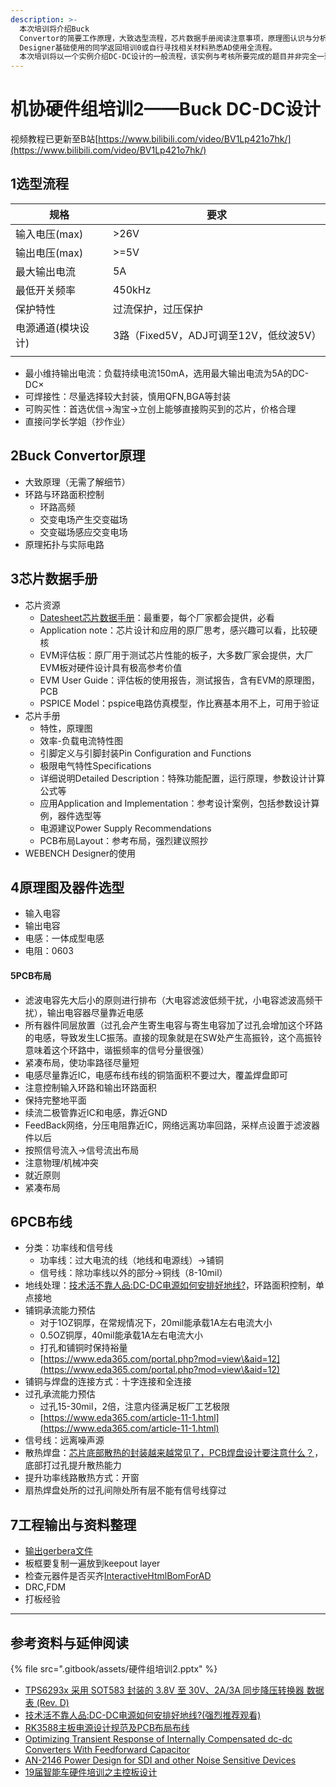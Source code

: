 ```yaml
---
description: >-
  本次培训将介绍Buck
  Convertor的简要工作原理，大致选型流程，芯片数据手册阅读注意事项，原理图认识与分析，为制作PCB打下理论基础。本次培训开始将进入EDA实操部分，请还未掌握Altium
  Designer基础使用的同学返回培训0或自行寻找相关材料熟悉AD使用全流程。 
  本次培训将以一个实例介绍DC-DC设计的一般流程，该实例与考核所要完成的题目并非完全一致，不同之处请同学们自行思考设计
---
```


# 机协硬件组培训2——Buck DC-DC设计

视频教程已更新至B站[https://www.bilibili.com/video/BV1Lp421o7hk/](https://www.bilibili.com/video/BV1Lp421o7hk/)

## 1选型流程

| 规格         | 要求                          |
| ---------- | --------------------------- |
| 输入电压(max)  | >26V                        |
| 输出电压(max)  | >=5V                        |
| 最大输出电流     | 5A                          |
| 最低开关频率     | 450kHz                      |
| 保护特性       | 过流保护，过压保护                   |
| 电源通道(模块设计) | 3路（Fixed5V，ADJ可调至12V，低纹波5V） |
|            |                             |

* 最小维持输出电流：负载持续电流150mA，选用最大输出电流为5A的DC-DC×
* 可焊接性：尽量选择较大封装，慎用QFN,BGA等封装
* 可购买性：首选优信→淘宝→立创上能够直接购买到的芯片，价格合理
* 直接问学长学姐（抄作业）

## 2Buck Convertor原理

* 大致原理（无需了解细节）
* 环路与环路面积控制
  * 环路高频
  * 交变电场产生交变磁场
  * 交变磁场感应交变电场
* 原理拓扑与实际电路

## 3芯片数据手册

* 芯片资源
  * [Datesheet芯片数据手册](https://www.ti.com/product/TPS62933?keyMatch=TPS62933)：最重要，每个厂家都会提供，必看
  * Application note：芯片设计和应用的原厂思考，感兴趣可以看，比较硬核
  * EVM评估板：原厂用于测试芯片性能的板子，大多数厂家会提供，大厂EVM板对硬件设计具有极高参考价值
  * EVM User Guide：评估板的使用报告，测试报告，含有EVM的原理图，PCB
  * PSPICE Model：pspice电路仿真模型，作比赛基本用不上，可用于验证
* 芯片手册
  * 特性，原理图
  * 效率-负载电流特性图
  * 引脚定义与引脚封装Pin Configuration and Functions
  * 极限电气特性Specifications
  * 详细说明Detailed Description：特殊功能配置，运行原理，参数设计计算公式等
  * 应用Application and Implementation：参考设计案例，包括参数设计算例，器件选型等
  * 电源建议Power Supply Recommendations
  * PCB布局Layout：参考布局，强烈建议照抄
* WEBENCH Designer的使用

## 4原理图及器件选型

* 输入电容
* 输出电容
* 电感：一体成型电感
* 电阻：0603

#### 5PCB布局

* 滤波电容先大后小的原则进行排布（大电容滤波低频干扰，小电容滤波高频干扰），输出电容器尽量靠近电感
* 所有器件同层放置（过孔会产生寄生电容与寄生电容加了过孔会增加这个环路的电感，导致发生LC振荡。直接的现象就是在SW处产生高振铃，这个高振铃意味着这个环路中，谐振频率的信号分量很强）
* 紧凑布局，使功率路径尽量短
* 电感尽量靠近IC，电感布线布线的铜箔面积不要过大，覆盖焊盘即可
* 注意控制输入环路和输出环路面积
* 保持完整地平面
* 续流二极管靠近IC和电感，靠近GND
* FeedBack网络，分压电阻靠近IC，网络远离功率回路，采样点设置于滤波器件以后
* 按照信号流入→信号流出布局
* 注意物理/机械冲突
* 就近原则
* 紧凑布局

## 6PCB布线

* 分类：功率线和信号线
  * 功率线：过大电流的线（地线和电源线）→铺铜
  * 信号线：除功率线以外的部分→铜线（8-10mil）
* 地线处理：[技术活不靠人品:DC-DC电源如何安排好地线?](https://www.bilibili.com/video/BV1NK411R7bp/)，环路面积控制，单点接地
* 铺铜承流能力预估
  * 对于1OZ铜厚，在常规情况下，20mil能承载1A左右电流大小
  * 0.5OZ铜厚，40mil能承载1A左右电流大小
  * 打孔和铺铜时保持裕量
  * [https://www.eda365.com/portal.php?mod=view\&aid=12](https://www.eda365.com/portal.php?mod=view\&aid=12)
* 铺铜与焊盘的连接方式：十字连接和全连接
* 过孔承流能力预估
  * 过孔15-30mil，2倍，注意内径满足板厂工艺极限
  * [https://www.eda365.com/article-11-1.html](https://www.eda365.com/article-11-1.html)
* 信号线：远离噪声源
* 散热焊盘：[芯片底部散热的封装越来越常见了，PCB焊盘设计要注意什么？](https://www.bilibili.com/video/BV1og4y1k7s1/)，底部打过孔提升散热能力
* 提升功率线路散热方式：开窗
* 扇热焊盘处所的过孔间隙处所有层不能有信号线穿过

## 7工程输出与资料整理

* [输出gerbera文件](https://blog.csdn.net/weixin\_44215265/article/details/104407634)
* 板框要复制一遍放到keepout layer
* 检查元器件是否买齐[InteractiveHtmlBomForAD](https://github.com/lianlian33/InteractiveHtmlBomForAD)
* DRC,FDM
* 打板经验

***

## 参考资料与延伸阅读

{% file src=".gitbook/assets/硬件组培训2.pptx" %}

* [TPS6293x 采用 SOT583 封装的 3.8V 至 30V、2A/3A 同步降压转换器 数据表 (Rev. D)](https://www.ti.com.cn/cn/lit/gpn/tps62933)
* [技术活不靠人品:DC-DC电源如何安排好地线?(强烈推荐观看)](https://www.bilibili.com/video/BV1NK411R7bp/)
* [RK3588主板电源设计规范及PCB布局布线](https://data.altium.com.cn/ui/core/index.html?mode=public\&shareto=#expl-tabl./SHARED/!2aDHFk0vnu29pC2DEPXAR/xIf7A0R9s1oYqYd5/1.%20Altium%20%E5%AE%98%E6%96%B9%E5%91%A8%E6%9C%AB%E7%9B%B4%E6%92%AD%E8%AF%BE%E4%BB%B6/%E3%80%90%E7%AC%AC%208%20%E8%B5%9B%E5%AD%A3%E3%80%912023%20%E5%AE%98%E6%96%B9%E7%9B%B4%E6%92%AD%E8%AF%BE%E4%BB%B6%EF%BC%8823.1.7%20-%2024.1.6%EF%BC%89/8%E5%B1%82RK3588%E4%B8%BB%E6%9D%BFPCB%E8%AE%BE%E8%AE%A1%20-%20%E9%83%91%E6%8C%AF%E5%AE%87/%E7%AC%AC%E4%BA%8C%E8%AF%BE%EF%BC%9A%E4%B8%BB%E6%9D%BF%E7%94%B5%E6%BA%90%E8%AE%BE%E8%AE%A1%E8%A7%84%E8%8C%83%E5%8F%8APCB%E5%B8%83%E5%B1%80%E5%B8%83%E7%BA%BF)
* [Optimizing Transient Response of Internally Compensated dc-dc Converters With Feedforward Capacitor](https://www.ti.com/cn/lit/an/slva289b/slva289b.pdf?ts=1706234275657)
* [AN-2146 Power Design for SDI and other Noise Sensitive Devices](https://www.ti.com/lit/pdf/snoa561)
* [19届智能车硬件培训之主控板设计](https://www.bilibili.com/video/BV1dm4y1G7qd/)

